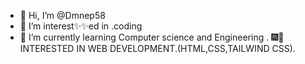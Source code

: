 - 👋 Hi, I’m @Dmnep58
- 👀 I’m interest✨✨ed in .coding
- 🌱 I’m currently learning  Computer science and Engineering
.  🎆🧨 INTERESTED IN WEB DEVELOPMENT.(HTML,CSS,TAILWIND CSS).

<!---
Dmnep58/Dmnep58 is a ✨ special ✨ repository because its `README.md` (this file) appears on your GitHub profile.
You can click the Preview link to take a look at your changes.
--->
